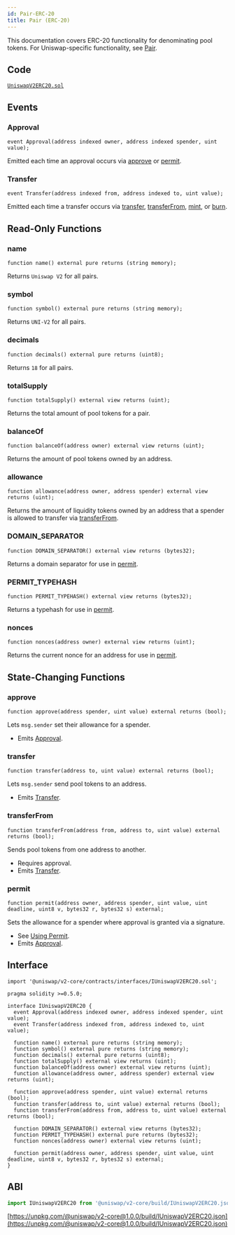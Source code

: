 ```yaml
---
id: Pair-ERC-20
title: Pair (ERC-20)
---
```


This documentation covers ERC-20 functionality for denominating pool tokens. For Uniswap-specific functionality, see [Pair](../smart-contracts/pair).

## Code

[`UniswapV2ERC20.sol`](https://github.com/Uniswap/uniswap-v2-core/blob/master/contracts/UniswapV2ERC20.sol)

## Events

### Approval

```solidity
event Approval(address indexed owner, address indexed spender, uint value);
```

Emitted each time an approval occurs via [approve](#approve) or [permit](#permit).

### Transfer

```solidity
event Transfer(address indexed from, address indexed to, uint value);
```

Emitted each time a transfer occurs via [transfer](#transfer-1), [transferFrom](#transferfrom), [mint](../smart-contracts/pair#mint-1), or [burn](../smart-contracts/pair#burn-1).

## Read-Only Functions

### name

```solidity
function name() external pure returns (string memory);
```

Returns `Uniswap V2` for all pairs.

### symbol

```solidity
function symbol() external pure returns (string memory);
```

Returns `UNI-V2` for all pairs.

### decimals

```solidity
function decimals() external pure returns (uint8);
```

Returns `18` for all pairs.

### totalSupply

```solidity
function totalSupply() external view returns (uint);
```

Returns the total amount of pool tokens for a pair.

### balanceOf

```solidity
function balanceOf(address owner) external view returns (uint);
```

Returns the amount of pool tokens owned by an address.

### allowance

```solidity
function allowance(address owner, address spender) external view returns (uint);
```

Returns the amount of liquidity tokens owned by an address that a spender is allowed to transfer via [transferFrom](#transferfrom).

### DOMAIN_SEPARATOR

```solidity
function DOMAIN_SEPARATOR() external view returns (bytes32);
```

Returns a domain separator for use in [permit](#permit).

### PERMIT_TYPEHASH

```solidity
function PERMIT_TYPEHASH() external view returns (bytes32);
```

Returns a typehash for use in [permit](#permit).

### nonces

```solidity
function nonces(address owner) external view returns (uint);
```

Returns the current nonce for an address for use in [permit](#permit).

## State-Changing Functions

### approve

```solidity
function approve(address spender, uint value) external returns (bool);
```

Lets `msg.sender` set their allowance for a spender.

- Emits [Approval](#approval).

### transfer

```solidity
function transfer(address to, uint value) external returns (bool);
```

Lets `msg.sender` send pool tokens to an address.

- Emits [Transfer](#transfer).

### transferFrom

```solidity
function transferFrom(address from, address to, uint value) external returns (bool);
```

Sends pool tokens from one address to another.

- Requires approval.
- Emits [Transfer](#transfer).

### permit

```solidity
function permit(address owner, address spender, uint value, uint deadline, uint8 v, bytes32 r, bytes32 s) external;
```

Sets the allowance for a spender where approval is granted via a signature.

- See [Using Permit](../../guides/smart-contract-integration/supporting-meta-transactions).
- Emits [Approval](#approval).

## Interface

```solidity
import '@uniswap/v2-core/contracts/interfaces/IUniswapV2ERC20.sol';
```

```solidity
pragma solidity >=0.5.0;

interface IUniswapV2ERC20 {
  event Approval(address indexed owner, address indexed spender, uint value);
  event Transfer(address indexed from, address indexed to, uint value);

  function name() external pure returns (string memory);
  function symbol() external pure returns (string memory);
  function decimals() external pure returns (uint8);
  function totalSupply() external view returns (uint);
  function balanceOf(address owner) external view returns (uint);
  function allowance(address owner, address spender) external view returns (uint);

  function approve(address spender, uint value) external returns (bool);
  function transfer(address to, uint value) external returns (bool);
  function transferFrom(address from, address to, uint value) external returns (bool);

  function DOMAIN_SEPARATOR() external view returns (bytes32);
  function PERMIT_TYPEHASH() external pure returns (bytes32);
  function nonces(address owner) external view returns (uint);

  function permit(address owner, address spender, uint value, uint deadline, uint8 v, bytes32 r, bytes32 s) external;
}
```

## ABI

```typescript
import IUniswapV2ERC20 from '@uniswap/v2-core/build/IUniswapV2ERC20.json'
```

[https://unpkg.com/@uniswap/v2-core@1.0.0/build/IUniswapV2ERC20.json](https://unpkg.com/@uniswap/v2-core@1.0.0/build/IUniswapV2ERC20.json)
